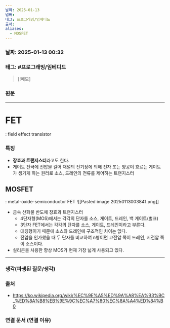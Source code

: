 ```yaml
---
날짜: 2025-01-13
넘버: 
태그: 프로그래밍/임베디드
출처: 
aliases:
  - MOSFET
---
```

### 날짜:  2025-01-13 00:32

### 태그: #프로그래밍/임베디드 

>[!메모]
>

### 원문
---
# FET
: field effect transistor
### 특징
- **장효과 트랜지스터**라고도 한다.
- 게이트 전극에 전압을 걸어 채널의 전기장에 의해 전자 또는 양공이 흐르는 게이트가 셍기게 하는 원리로 소스, 드레인의 전류를 제어하는 트랜지스터
## MOSFET
: metal-oxide-semiconductor FET
![[Pasted image 20250113003841.png]]
- 금속 산화물 반도체 장효과 트랜지스터
	- 4단자형(MOS)에서는 각각의 단자를 소스, 게이트, 드레인, 백 게이트(벌크)
	- 3단자 FET에서는 각각의 단자를 소스, 게이트, 드레인이라고 부른다.
	- 대칭형이기 때문에 소스와 드레인에 구조적인 차이는 없다.
	- 전압을 인가했을 때 두 단자를 비교하여 n형이면 고전압 쪽이 드레인, 저전압 쪽이 소스이다.
- 실리콘을 사용한 향상 MOS가 현재 가장 넓게 사용되고 있다.


---
### 생각(파생된 질문/생각)

### 출처
- https://ko.wikipedia.org/wiki/%EC%9E%A5%ED%9A%A8%EA%B3%BC_%ED%8A%B8%EB%9E%9C%EC%A7%80%EC%8A%A4%ED%84%B0
### 연결 문서 (연결 이유)
